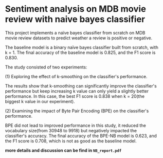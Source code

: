# Sentiment analysis on MDB movie review with naive bayes classifier

This project implements a naïve bayes classifier from scratch on MDB movie review datasets to predict weather a review is positive or negative.

The baseline model is a binary naïve bayes classifier built from scratch, with k = 1. The final accuracy of the baseline model is 0.825, and the F1 score is 0.830.

The study consisted of two experiments: 

(1) Exploring the effect of k-smoothing on the classifier's performance.

The results show that k-smoothing can significantly improve the classifier's performance but keep increasing k value can only yield a slightly better performance. In this case, the best F1 score is 0.838 when k = 20(the biggest k value in our experiment).


(2) Examining the impact of Byte Pair Encoding (BPE) on the classifier's performance.

BPE did not lead to improved performance in this study, it reduced the vocabulary size(from 30948 to 9918) but negatively impacted the classifier's accuracy. The final accuracy of the BPE-NB model is 0.623, and the F1 score is 0.708, which is not as good as the baseline model.


__more details and discussion can be find in `NB_report.pdf`__
